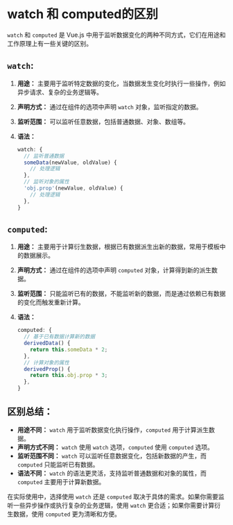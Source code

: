 # watch 和 computed的区别

`watch` 和 `computed` 是 Vue.js 中用于监听数据变化的两种不同方式，它们在用途和工作原理上有一些关键的区别。

## `watch`:

1. **用途：** 主要用于监听特定数据的变化，当数据发生变化时执行一些操作，例如异步请求、复杂的业务逻辑等。

2. **声明方式：** 通过在组件的选项中声明 `watch` 对象，监听指定的数据。

3. **监听范围：** 可以监听任意数据，包括普通数据、对象、数组等。

4. **语法：**

   ```javascript
   watch: {
     // 监听普通数据
     someData(newValue, oldValue) {
       // 处理逻辑
     },
     // 监听对象的属性
     'obj.prop'(newValue, oldValue) {
       // 处理逻辑
     },
   }
   ```

## `computed`:

1. **用途：** 主要用于计算衍生数据，根据已有数据派生出新的数据，常用于模板中的数据展示。

2. **声明方式：** 通过在组件的选项中声明 `computed` 对象，计算得到新的派生数据。

3. **监听范围：** 只能监听已有的数据，不能监听新的数据，而是通过依赖已有数据的变化而触发重新计算。

4. **语法：**
   ```javascript
   computed: {
     // 基于已有数据计算新的数据
     derivedData() {
       return this.someData * 2;
     },
     // 计算对象的属性
     derivedProp() {
       return this.obj.prop * 3;
     },
   }
   ```

## 区别总结：

- **用途不同：** `watch` 用于监听数据变化执行操作，`computed` 用于计算派生数据。
- **声明方式不同：** `watch` 使用 `watch` 选项，`computed` 使用 `computed` 选项。
- **监听范围不同：** `watch` 可以监听任意数据变化，包括新数据的产生，而 `computed` 只能监听已有数据。
- **语法不同：** `watch` 的语法更灵活，支持监听普通数据和对象的属性，而 `computed` 主要用于计算新数据。

在实际使用中，选择使用 `watch` 还是 `computed`
取决于具体的需求。如果你需要监听一些异步操作或执行复杂的业务逻辑，使用 `watch`
更合适；如果你需要计算衍生数据，使用 `computed` 更为清晰和方便。

